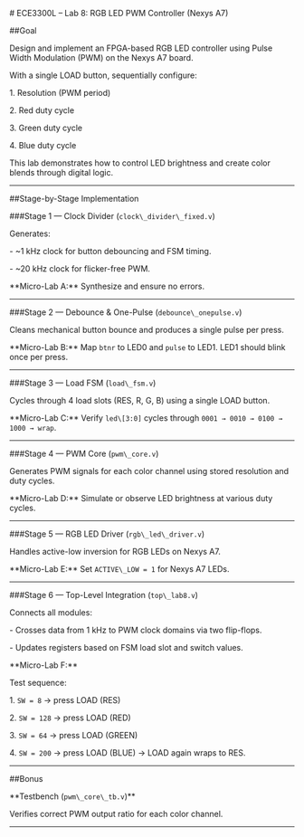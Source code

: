 \# ECE3300L – Lab 8: RGB LED PWM Controller (Nexys A7)



\##Goal

Design and implement an FPGA-based RGB LED controller using Pulse Width Modulation (PWM) on the Nexys A7 board.  

With a single LOAD button, sequentially configure:

1\. Resolution (PWM period)  

2\. Red duty cycle  

3\. Green duty cycle  

4\. Blue duty cycle  



This lab demonstrates how to control LED brightness and create color blends through digital logic.



---



\##Stage-by-Stage Implementation



\###Stage 1 — Clock Divider (`clock\_divider\_fixed.v`)

Generates:

\- ~1 kHz clock for button debouncing and FSM timing.

\- ~20 kHz clock for flicker-free PWM.



\*\*Micro-Lab A:\*\* Synthesize and ensure no errors.



---



\###Stage 2 — Debounce \& One-Pulse (`debounce\_onepulse.v`)

Cleans mechanical button bounce and produces a single pulse per press.



\*\*Micro-Lab B:\*\* Map `btnr` to LED0 and `pulse` to LED1. LED1 should blink once per press.



---



\###Stage 3 — Load FSM (`load\_fsm.v`)

Cycles through 4 load slots (RES, R, G, B) using a single LOAD button.



\*\*Micro-Lab C:\*\* Verify `led\[3:0]` cycles through `0001 → 0010 → 0100 → 1000 → wrap`.



---



\###Stage 4 — PWM Core (`pwm\_core.v`)

Generates PWM signals for each color channel using stored resolution and duty cycles.



\*\*Micro-Lab D:\*\* Simulate or observe LED brightness at various duty cycles.



---



\###Stage 5 — RGB LED Driver (`rgb\_led\_driver.v`)

Handles active-low inversion for RGB LEDs on Nexys A7.



\*\*Micro-Lab E:\*\* Set `ACTIVE\_LOW = 1` for Nexys A7 LEDs.



---



\###Stage 6 — Top-Level Integration (`top\_lab8.v`)

Connects all modules:

\- Crosses data from 1 kHz to PWM clock domains via two flip-flops.

\- Updates registers based on FSM load slot and switch values.



\*\*Micro-Lab F:\*\*  

Test sequence:

1\. `SW = 8` → press LOAD (RES)

2\. `SW = 128` → press LOAD (RED)

3\. `SW = 64` → press LOAD (GREEN)

4\. `SW = 200` → press LOAD (BLUE) → LOAD again wraps to RES.



---



\##Bonus

\*\*Testbench (`pwm\_core\_tb.v`)\*\*  

Verifies correct PWM output ratio for each color channel.



---

